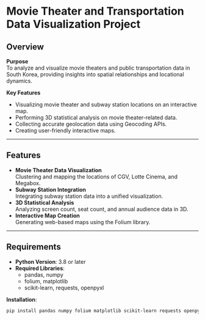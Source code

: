 # Movie Theater and Transportation Data Visualization Project

## Overview
**Purpose**  
To analyze and visualize movie theaters and public transportation data in South Korea, providing insights into spatial relationships and locational dynamics.

**Key Features**  
- Visualizing movie theater and subway station locations on an interactive map.  
- Performing 3D statistical analysis on movie theater-related data.  
- Collecting accurate geolocation data using Geocoding APIs.  
- Creating user-friendly interactive maps.  

---

## Features
- **Movie Theater Data Visualization**  
  Clustering and mapping the locations of CGV, Lotte Cinema, and Megabox.  
- **Subway Station Integration**  
  Integrating subway station data into a unified visualization.  
- **3D Statistical Analysis**  
  Analyzing screen count, seat count, and annual audience data in 3D.  
- **Interactive Map Creation**  
  Generating web-based maps using the Folium library.  

---

## Requirements
- **Python Version**: 3.8 or later  
- **Required Libraries**:  
  - pandas, numpy  
  - folium, matplotlib  
  - scikit-learn, requests, openpyxl  

**Installation**:  
```bash
pip install pandas numpy folium matplotlib scikit-learn requests openpyxl
